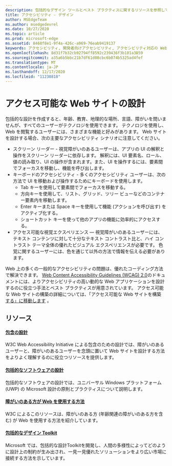 ```yaml
---
description: 包括的なデザイン ツールとベスト プラクティスに関するリソースを参照してください。
title: アクセシビリティ - デザイン
author: MSEdgeTeam
ms.author: msedgedevrel
ms.date: 10/27/2020
ms.topic: article
ms.prod: microsoft-edge
ms.assetid: 8468f8e1-9f4a-426c-a969-76eab9419137
keywords: アクセシビリティ, 開発者向けアクセシビリティ, アクセシビリティ対応の Web サイト, エッジ, Web 開発, ARIA, 開発者, UIA, UI オートメーション
ms.openlocfilehash: 8d31f7b32cb92794ff8592c239436f3b101a3859
ms.sourcegitcommit: a35a6b5bbc21b7df61d08cbc6b074b5325ad4fef
ms.translationtype: MT
ms.contentlocale: ja-JP
ms.lasthandoff: 12/17/2020
ms.locfileid: "11230818"
---
```

# アクセス可能な Web サイトの設計  

包括的な設計を作成すると、年齢、教育、地理的な場所、言語、障がいを問いませんが、すべてのユーザーがテクノロジを使用できます。  テクノロジを使用し、Web を閲覧するユーザーには、さまざまな機能と好みがあります。  Web サイトを設計する場合、次の主要なアクセシビリティ シナリオに注意してください。

*   スクリーン リーダー - 視覚障がいのあるユーザーは、アプリの UI の解釈と操作をスクリーン リーダーに依存します。  解釈には、UI 要素名、ロール、値の読み取り、UI の操作が含まれます。また、UI を操作するには、要素間でフォーカスを移動し、機能を呼び出します。
*   キーボードのアクセシビリティ - 多くのアクセシビリティ ユーザーは、次の方法で UI を移動および操作するためにキーボードを使用します。
    *   Tab キーを使用して要素間でフォーカスを移動する。
    *   方向キーを使用して、リスト、グリッド、ツリー ビューなどのコンテナー要素内を移動します。
    *   Enter キーまたは Space キーを使用して機能 \(アクションを呼び出す\) をアクティブ化する。
    *   ショートカット キーを使って他のアプリの機能に効率的にアクセスする。
*   アクセス可能な視覚エクスペリエンス — 視覚障がいのあるユーザーには、テキスト コンテンツに対して十分なテキスト コントラスト比と、ハイ コントラスト テーマ全体の優れたビジュアル エクスペリエンスが必要です。  色覚に関するユーザーには、色を通じて以外の方法で情報を伝える必要があります。

Web 上の多くの一般的なアクセシビリティの問題は、優れたコーディング方法で解決できます。  [Web Content Accessibility Guidelines (WCAG) 2.0](https://www.w3.org/TR/WCAG20)のドキュメントには、よりアクセシビリティの高い動的な Web アプリケーションを設計するのに役立つ手法とベスト プラクティスが用意されています。  アクセス可能な Web サイトの構築の詳細については、「アクセス可能な Web サイトを構築 [する」に移動します](./build/index.md) 。

## リソース  

#### [包含の設計](https://w3.org/WAI/users/Overview.html)  

W3C Web Accessibility Initiative による包含のための設計では、障がいのあるユーザーと、障がいのあるユーザーを念頭に置いて Web サイトを設計する方法をよりよく理解するのに役立つリソースを提供します。

#### [包括的なソフトウェアの設計](https://msdn.microsoft.com/windows/uwp/accessibility/designing-inclusive-software)  

包括的なソフトウェアの設計では、ユニバーサル Windows プラットフォーム (UWP) の Microsoft 設計の原則とプラクティスについて説明します。

#### [障がいのある方が Web を使用する方法](https://www.w3.org/WAI/intro/people-use-web/Overview.html)  

W3C によるこのリソースは、障がいのある方 (年齢関連の障がいのある方を含む) が Web を使用する方法を紹介しています。

#### [包括的なデザイン Toolkit](https://www.microsoft.com/design/practice#howwemake-section)  

Microsoft では、包括的な設計Toolkitを開発し、人間の多様性によってどのように設計上の制約が生み出され、一見一見優れたソリューションをより広い市場に接続する方法を示しています。
